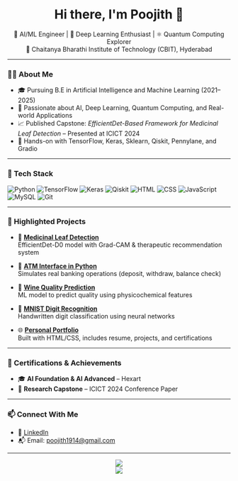 <h1 align="center">Hi there, I'm Poojith 👋</h1>

<p align="center">
  🚀 AI/ML Engineer | 🧠 Deep Learning Enthusiast | ⚛️ Quantum Computing Explorer<br>
  📍 Chaitanya Bharathi Institute of Technology (CBIT), Hyderabad
</p>

---

### 🧑‍💻 About Me
- 🎓 Pursuing B.E in Artificial Intelligence and Machine Learning (2021–2025)
- 🔬 Passionate about AI, Deep Learning, Quantum Computing, and Real-world Applications
- 📈 Published Capstone: *EfficientDet-Based Framework for Medicinal Leaf Detection* – Presented at ICICT 2024
- 🧪 Hands-on with TensorFlow, Keras, Sklearn, Qiskit, Pennylane, and Gradio

---

### 🔨 Tech Stack
![Python](https://img.shields.io/badge/-Python-3776AB?logo=python&logoColor=white)
![TensorFlow](https://img.shields.io/badge/-TensorFlow-FF6F00?logo=tensorflow&logoColor=white)
![Keras](https://img.shields.io/badge/-Keras-D00000?logo=keras&logoColor=white)
![Qiskit](https://img.shields.io/badge/-Qiskit-6929C4?logo=qiskit)
![HTML](https://img.shields.io/badge/-HTML5-E34F26?logo=html5&logoColor=white)
![CSS](https://img.shields.io/badge/-CSS3-1572B6?logo=css3)
![JavaScript](https://img.shields.io/badge/-JavaScript-F7DF1E?logo=javascript&logoColor=black)
![MySQL](https://img.shields.io/badge/-MySQL-4479A1?logo=mysql)
![Git](https://img.shields.io/badge/-Git-F05032?logo=git&logoColor=white)

---

### 📂 Highlighted Projects

- 🔬 [**Medicinal Leaf Detection**](https://github.com/poojith1903/medicinal-leaf-detection)  
  EfficientDet-D0 model with Grad-CAM & therapeutic recommendation system

- 🏦 [**ATM Interface in Python**](https://github.com/poojith1903/ATM-interface)  
  Simulates real banking operations (deposit, withdraw, balance check)

- 🍷 [**Wine Quality Prediction**](https://github.com/poojith1903/wine-quality-prediction)  
  ML model to predict quality using physicochemical features

- 🧠 [**MNIST Digit Recognition**](https://github.com/poojith1903/mnst-dataset)  
  Handwritten digit classification using neural networks

- 🌐 [**Personal Portfolio**](https://github.com/poojith1903/poojith-portfolio)  
  Built with HTML/CSS, includes resume, projects, and certifications

---

### 📜 Certifications & Achievements
- 🎓 **AI Foundation & AI Advanced** – Hexart
- 🧪 **Research Capstone** – ICICT 2024 Conference Paper

---

### 📫 Connect With Me
- 💼 [LinkedIn](https://www.linkedin.com/in/jangam-poojith-455a59294/)
- 📬 Email: poojith1914@gmail.com

---

  <p align="center">
  <img src="https://github-readme-stats.vercel.app/api?username=poojith1903&show_icons=true&theme=radical" />
  <br/>
  <img src="https://github-readme-streak-stats.herokuapp.com?user=poojith1903&theme=dark" />
</p>


